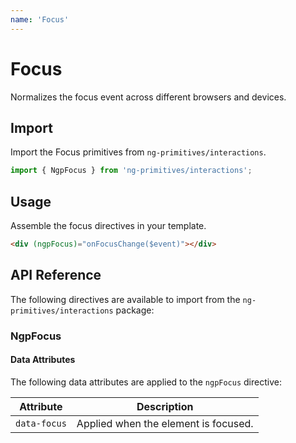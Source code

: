 ```yaml
---
name: 'Focus'
---
```


# Focus

Normalizes the focus event across different browsers and devices.

<docs-example name="focus"></docs-example>

## Import

Import the Focus primitives from `ng-primitives/interactions`.

```ts
import { NgpFocus } from 'ng-primitives/interactions';
```

## Usage

Assemble the focus directives in your template.

```html
<div (ngpFocus)="onFocusChange($event)"></div>
```

## API Reference

The following directives are available to import from the `ng-primitives/interactions` package:

### NgpFocus

<api-docs name="NgpFocus"></api-docs>

#### Data Attributes

The following data attributes are applied to the `ngpFocus` directive:

| Attribute    | Description                          |
| ------------ | ------------------------------------ |
| `data-focus` | Applied when the element is focused. |
